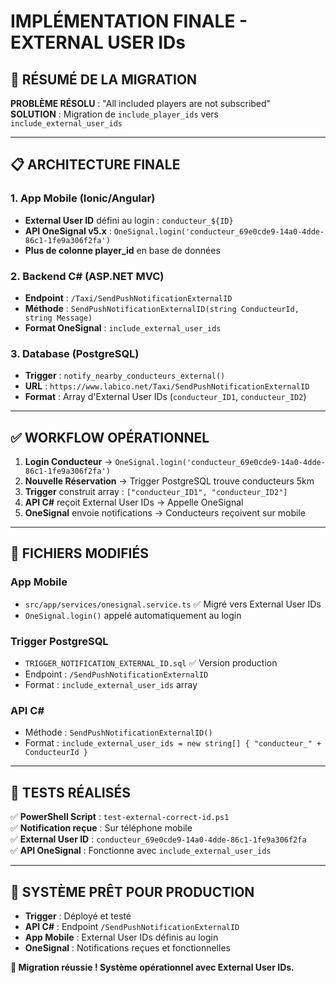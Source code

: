 # IMPLÉMENTATION FINALE - EXTERNAL USER IDs

## 🎯 **RÉSUMÉ DE LA MIGRATION**

**PROBLÈME RÉSOLU** : "All included players are not subscribed"  
**SOLUTION** : Migration de `include_player_ids` vers `include_external_user_ids`

---

## 📋 **ARCHITECTURE FINALE**

### **1. App Mobile (Ionic/Angular)**
- **External User ID** défini au login : `conducteur_${ID}`
- **API OneSignal v5.x** : `OneSignal.login('conducteur_69e0cde9-14a0-4dde-86c1-1fe9a306f2fa')`
- **Plus de colonne player_id** en base de données

### **2. Backend C# (ASP.NET MVC)**
- **Endpoint** : `/Taxi/SendPushNotificationExternalID`
- **Méthode** : `SendPushNotificationExternalID(string ConducteurId, string Message)`
- **Format OneSignal** : `include_external_user_ids`

### **3. Database (PostgreSQL)**
- **Trigger** : `notify_nearby_conducteurs_external()`
- **URL** : `https://www.labico.net/Taxi/SendPushNotificationExternalID`
- **Format** : Array d'External User IDs (`conducteur_ID1`, `conducteur_ID2`)

---

## ✅ **WORKFLOW OPÉRATIONNEL**

1. **Login Conducteur** → `OneSignal.login('conducteur_69e0cde9-14a0-4dde-86c1-1fe9a306f2fa')`
2. **Nouvelle Réservation** → Trigger PostgreSQL trouve conducteurs 5km  
3. **Trigger** construit array : `["conducteur_ID1", "conducteur_ID2"]`
4. **API C#** reçoit External User IDs → Appelle OneSignal
5. **OneSignal** envoie notifications → Conducteurs reçoivent sur mobile

---

## 🔧 **FICHIERS MODIFIÉS**

### **App Mobile**
- `src/app/services/onesignal.service.ts` ✅ Migré vers External User IDs
- `OneSignal.login()` appelé automatiquement au login

### **Trigger PostgreSQL** 
- `TRIGGER_NOTIFICATION_EXTERNAL_ID.sql` ✅ Version production
- Endpoint : `/SendPushNotificationExternalID`
- Format : `include_external_user_ids` array

### **API C#**
- Méthode : `SendPushNotificationExternalID()` 
- Format : `include_external_user_ids = new string[] { "conducteur_" + ConducteurId }`

---

## 🧪 **TESTS RÉALISÉS**

✅ **PowerShell Script** : `test-external-correct-id.ps1`  
✅ **Notification reçue** : Sur téléphone mobile  
✅ **External User ID** : `conducteur_69e0cde9-14a0-4dde-86c1-1fe9a306f2fa`  
✅ **API OneSignal** : Fonctionne avec `include_external_user_ids`

---

## 🚀 **SYSTÈME PRÊT POUR PRODUCTION**

- **Trigger** : Déployé et testé
- **API C#** : Endpoint `/SendPushNotificationExternalID` 
- **App Mobile** : External User IDs définis au login
- **OneSignal** : Notifications reçues et fonctionnelles

**🎉 Migration réussie ! Système opérationnel avec External User IDs.**